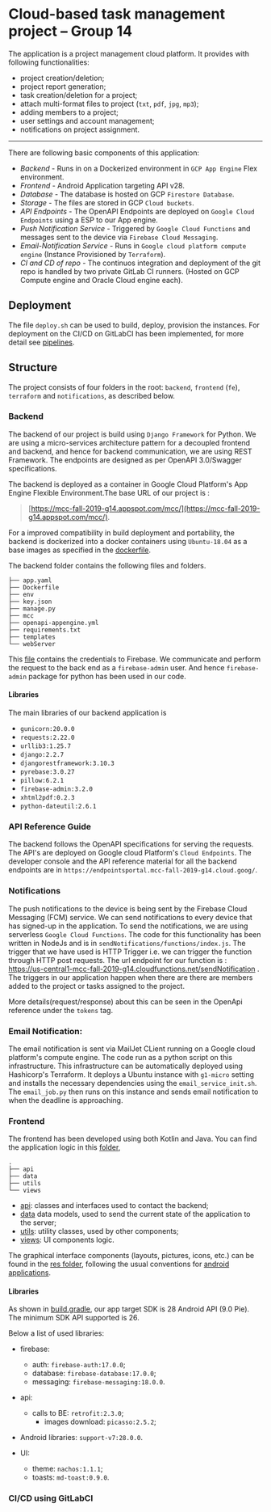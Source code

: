 # Cloud-based task management project – Group 14

The application is a project management cloud platform. It provides with following functionalities:

* project creation/deletion;
* project report generation;
* task creation/deletion for a project;
* attach multi-format files to project (`txt`, `pdf`, `jpg`, `mp3`);
* adding members to a project;
* user settings and account management;
* notifications on project assignment.

<!-- ============ might be missing something: =================== -->
 
<!--  * conversion of an image to a project -->
<!--  * project search -->
<!--  * admin/user project privileges -->
 

---

There are following basic components of this application:

- _Backend_ - Runs in on a Dockerized environment in `GCP App Engine` Flex environment.
- _Frontend_ - Android Application targeting API v28.
- _Database_ - The database is hosted on GCP `Firestore Database`.
- _Storage_ - The files are stored in GCP `Cloud buckets`.
- _API Endpoints_ - The OpenAPI Endpoints are deployed on `Google Cloud Endpoints` using a ESP to our App engine.
- _Push Notification Service_ - Triggered by `Google Cloud Functions` and messages sent to the device via `Firebase Cloud Messaging`.
- _Email-Notification Service_ - Runs in `Google cloud platform compute engine` (Instance Provisioned by `Terraform`).
- _CI and CD of repo_ - The continuos integration and deployment of the git repo is handled by two private GitLab CI runners. (Hosted on GCP Compute engine and Oracle Cloud engine each).

## Deployment 

The file `deploy.sh` can be used to build, deploy, provision the instances. For deployment on the CI/CD on GitLabCI has been implemented, for more detail see  [pipelines](https://version.aalto.fi/gitlab/CS-E4100/mcc-fall-2019-g14/pipelines). 


<!-- Add here be deployment instructions -->


## Structure

The project consists of four folders in the root: `backend`, `frontend` (`fe`), `terraform` and `notifications`, as described below. 

### Backend

The backend of our project is build using `Django Framework` for Python. We are using a micro-services architecture pattern for a decoupled frontend and backend, and hence for backend communication, we are using REST Framework. The endpoints are designed as per OpenAPI 3.0/Swagger specifications.

The backend is deployed as a container in Google Cloud Platform's App Engine Flexible Environment.The base URL of our project is : 
> [https://mcc-fall-2019-g14.appspot.com/mcc/](https://mcc-fall-2019-g14.appspot.com/mcc/).

For a improved compatibility in build deployment and portability, the backend is dockerized into a docker containers using `Ubuntu-18.04` as a base images as specified in the [dockerfile](./backend/Dockerfile). 



The backend folder contains the following files and folders.

```
├── app.yaml
├── Dockerfile
├── env
├── key.json
├── manage.py
├── mcc
├── openapi-appengine.yml
├── requirements.txt
├── templates
└── webServer
```

This [file](backend/key.json) contains the credentials to Firebase. We communicate and perform the request to the back end as a `firebase-admin` user. And hence `firebase-admin` package for python has been used in our code.


<!-- Add libraries -->
#### Libraries 
The main libraries of our backend application is 
* `gunicorn:20.0.0`
* `requests:2.22.0`
* `urllib3:1.25.7` 
* `django:2.2.7`
* `djangorestframework:3.10.3`
* `pyrebase:3.0.27`
* `pillow:6.2.1`
* `firebase-admin:3.2.0`
* `xhtml2pdf:0.2.3`
* `python-dateutil:2.6.1`

<!-- ================================================  -->

### API Reference Guide 

The backend follows the OpenAPI specifications for serving the requests. The API's are deployed on Google cloud Platform's `Cloud Endpoints`. The developer console and the API reference material for all the backend endpoints are in `https://endpointsportal.mcc-fall-2019-g14.cloud.goog/`. 

### Notifications

The push notifications to the device is being sent by the Firebase Cloud Messaging (FCM) service. We can send notifications to every device that has signed-up in the application. 
To send the notifications, we are using serverless `Google Cloud Functions`. The code for this functionality has been written in NodeJs and is in `sendNotifications/functions/index.js`. The trigger that we have used is HTTP Trigger i.e. we can trigger the function through HTTP post requests. The url endpoint for our function is : https://us-central1-mcc-fall-2019-g14.cloudfunctions.net/sendNotification . The triggers in our application happen when there are there are members added to the project or tasks assigned to the project.

More details(request/response) about this can be seen in the OpenApi reference under the `tokens` tag.

### Email Notification:
The email notification is sent via MailJet CLient running on a Google cloud platform's compute engine. The code run as a python script on this infrastructure. This infrastructure can be automatically deployed using Hashicorp's Terraform. It deploys a Ubuntu instance with `g1-micro` setting and installs the necessary dependencies using the `email_service_init.sh`.
The `email_job.py` then runs on this instance and sends email notification to when the deadline is approaching.


### Frontend

The frontend has been developed using both Kotlin and Java. You can find the application logic in this [folder](fe/app/src/main/java/mcc/group14/apiclientapp), 

```
.
├── api
├── data
├── utils
└── views
```

* [api](./fe/app/src/main/java/mcc/group14/apiclientapp/api):  classes and interfaces used to contact the backend;
* [data](./fe/app/src/main/java/mcc/group14/apiclientapp/data) data models, used to send the current state of the application to the server;
* [utils](./fe/app/src/main/java/mcc/group14/apiclientapp/utils): utility classes, used by other components;
* [views](./fe/app/src/main/java/mcc/group14/apiclientapp/views): UI components logic.

The graphical interface components (layouts, pictures, icons, etc.) can be found in the [res folder](./fe/app/src/main/res), following the usual conventions for [android applications](https://developer.android.com/studio/projects).

#### Libraries

As shown in [build.gradle](fe/app/build.gradle), our app target SDK is 28 Android API (9.0 Pie). The minimum SDK API supported is 26. 

Below a list of used libraries:

* firebase:
	* auth: `firebase-auth:17.0.0`;
	* database: `firebase-database:17.0.0`;
	* messaging: `firebase-messaging:18.0.0`.

* api:
	* calls to BE: `retrofit:2.3.0`;
        * images download: `picasso:2.5.2`; 

* Android libraries: `support-v7:28.0.0`.

* UI:
	* theme: `nachos:1.1.1`;
	* toasts: `md-toast:0.9.0`.

### CI/CD using GitLabCI
